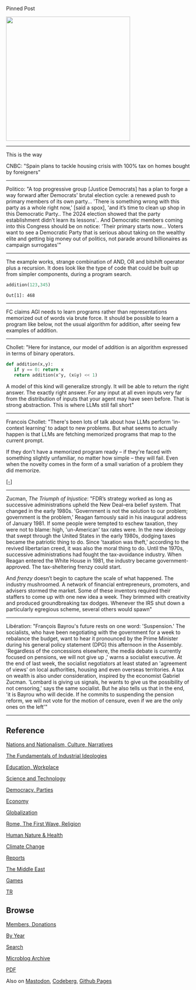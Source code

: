 
Pinned Post

<img width='340' src='https://cdn.fosstodon.org/media_attachments/files/113/740/005/109/659/968/original/4a44ec0290bf2c04.png'/>

---

This is the way

CNBC: "Spain plans to tackle housing crisis with 100% tax on homes
bought by foreigners"

---

Politico: "A top progressive group [Justice Democrats] has a plan to
forge a way forward after Democrats' brutal election cycle: a renewed
push to primary members of its own party... 'There is something wrong
with this party as a whole right now,' [said a spox], 'and it’s time
to clean up shop in this Democratic Party.. The 2024 election showed
that the party establishment didn’t learn its lessons'.. And
Democratic members coming into this Congress should be on notice:
'Their primary starts now... Voters want to see a Democratic Party
that is serious about taking on the wealthy elite and getting big
money out of politics, not parade around billionaires as campaign
surrogates'"

---

The example works, strange combination of AND, OR and bitshift
operator plus a recursion. It does look like the type of code that
could be built up from simpler components, during a program search.

```python
addition(123,345)
```

```text
Out[1]: 468
```

---

FC claims AGI needs to learn programs rather than representations
memorized out of words via brute force. It should be possible to learn
a program like below, not the usual algorithm for addition, after
seeing few examples of addition. 

---

Chollet: "Here for instance, our model of addition is an algorithm
expressed in terms of binary operators.

```python
def addition(x,y):
   if y == 0: return x
   return addition(x^y, (x&y) << 1)
```

A model of this kind will generalize strongly. It will be able to
return the right answer. The exactly right answer. For any input at
all even inputs very far from the distribution of inputs that your
agent may have seen before. That is strong abstraction. This is where
LLMs still fall short"

---

Francois Chollet: "There's been lots of talk about how LLMs perform 'in-context
learning' to adapt to new problems. But what seems to actually happen
is that LLMs are fetching memorized programs that map to the current
prompt.

If they don't have a memorized program ready – if they're faced with
something slightly unfamiliar, no matter how simple – they will
fail. Even when the novelty comes in the form of a small variation of
a problem they did memorize.

[[-]](https://arcprize.org/blog/beat-arc-agi-deep-learning-and-program-synthesis)

---

Zucman, *The Triumph of Injustice*: "FDR’s strategy worked as long as
successive administrations upheld the New Deal–era belief system. That
changed in the early 1980s. 'Government is not the solution to our
problem; government is the problem,' Reagan famously said in his
inaugural address of January 1981. If some people were tempted to
eschew taxation, they were not to blame: high, 'un-American' tax rates
were.  In the new ideology that swept through the United States in the
early 1980s, dodging taxes became the patriotic thing to do. Since
'taxation was theft,' according to the revived libertarian creed, it
was also the moral thing to do.  Until the 1970s, successive
administrations had fought the tax-avoidance industry. When Reagan
entered the White House in 1981, the industry became
government-approved. The tax-sheltering frenzy could start.

And *frenzy* doesn’t begin to capture the scale of what happened. The
industry mushroomed. A network of financial entrepreneurs, promoters,
and advisers stormed the market. Some of these inventors required
their staffers to come up with one new idea a week. They brimmed
with creativity and produced groundbreaking tax dodges. Whenever the
IRS shut down a particularly egregious scheme, several others would
spawn"

---

Libération: "François Bayrou's future rests on one word: 'Suspension.'
The socialists, who have been negotiating with the government for a
week to rebalance the budget, want to hear it pronounced by the Prime
Minister during his general policy statement (DPG) this afternoon in
the Assembly. 'Regardless of the concessions elsewhere, the media
debate is currently focused on pensions, we will not give up ,' warns
a socialist executive. At the end of last week, the socialist
negotiators at least stated an 'agreement of views' on local
authorities, housing and even overseas territories. A tax on wealth is
also under consideration, inspired by the economist Gabriel
Zucman. 'Lombard is giving us signals, he wants to give us the
possibility of not censoring,' says the same socialist. But he also
tells us that in the end, 'it is Bayrou who will decide. If he commits
to suspending the pension reform, we will not vote for the motion of
censure, even if we are the only ones on the left'"

---

## Reference

[Nations and Nationalism, Culture, Narratives](0119/2013/02/nations-and-nationalism.html)

[The Fundamentals of Industrial Ideologies](0119/2011/04/fundamentals-of-industrial-ideologies.html)

[Education, Workplace](0119/2017/09/education-workplace.html)

[Science and Technology](0119/2018/09/science-technology.html)

[Democracy, Parties](0119/2016/11/democracy.html)

[Economy](2021/01/economy.html)

[Globalization](0119/2018/09/globalization.html)

[Rome, The First Wave, Religion](0119/2017/12/rome.html)

[Human Nature & Health](2020/07/human-nature.html)

[Climate Change](2022/01/climate.html)

[Reports](2021/01/reports.html)

[The Middle East](0119/2019/07/middleeast.html)

[Games](2024/06/games.html)

[TR](../tr/index.html)

## Browse

[Members, Donations](2022/08/members.html)

[By Year](years.html)

[Search](https://muratk5n.github.io/thirdwave/en/search.html)

[Microblog Archive](mbl/index.html)

[PDF](https://www.dropbox.com/scl/fi/8kl0sla1booo83zeb28dn/tw-all.pdf?rlkey=p9r319p8jbzak5du3dasju05y&st=28wknfsp&raw=1)

Also on 
[Mastodon](https://fosstodon.org/@muratk5n),
[Codeberg](https://muratk5n.codeberg.page/en/),
[Github Pages](https://muratk5n.github.io/thirdwave/en/)



